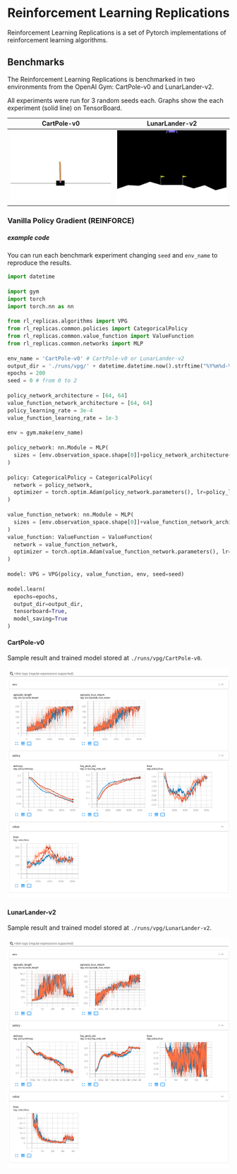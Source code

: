 # Reinforcement Learning Replications
Reinforcement Learning Replications is a set of Pytorch implementations of reinforcement learning algorithms.

## Benchmarks

The Reinforcement Learning Replications is benchmarked in two environments from the OpenAI Gym: CartPole-v0 and LunarLander-v2.

All experiments were run for 3 random seeds each. Graphs show the each experiment (solid line) on TensorBoard.

|               CartPole-v0              |                LunarLander-v2                |
|:--------------------------------------:|:--------------------------------------------:|
| ![CartPole-v0](./docs/CartPole-v0.gif) | ![LunarLander-v2](./docs/LunarLander-v2.gif) |

### Vanilla Policy Gradient (REINFORCE)

##### example code

You can run each benchmark experiment changing `seed` and `env_name` to reproduce the results.

```python
import datetime

import gym
import torch
import torch.nn as nn

from rl_replicas.algorithms import VPG
from rl_replicas.common.policies import CategoricalPolicy
from rl_replicas.common.value_function import ValueFunction
from rl_replicas.common.networks import MLP

env_name = 'CartPole-v0' # CartPole-v0 or LunarLander-v2
output_dir = './runs/vpg/' + datetime.datetime.now().strftime("%Y%m%d-%H%M%S")
epochs = 200
seed = 0 # from 0 to 2

policy_network_architecture = [64, 64]
value_function_network_architecture = [64, 64]
policy_learning_rate = 3e-4
value_function_learning_rate = 1e-3

env = gym.make(env_name)

policy_network: nn.Module = MLP(
  sizes = [env.observation_space.shape[0]]+policy_network_architecture+[env.action_space.n]
)

policy: CategoricalPolicy = CategoricalPolicy(
  network = policy_network,
  optimizer = torch.optim.Adam(policy_network.parameters(), lr=policy_learning_rate)
)

value_function_network: nn.Module = MLP(
  sizes = [env.observation_space.shape[0]]+value_function_network_architecture+[1]
)
value_function: ValueFunction = ValueFunction(
  network = value_function_network,
  optimizer = torch.optim.Adam(value_function_network.parameters(), lr=value_function_learning_rate)
)

model: VPG = VPG(policy, value_function, env, seed=seed)

model.learn(
  epochs=epochs,
  output_dir=output_dir,
  tensorboard=True,
  model_saving=True
)
```


#### CartPole-v0

Sample result and trained model stored at `./runs/vpg/CartPole-v0`.

![CartPole-v0 with VPG](./docs/vpg/CartPole-v0_3seeds.png)

#### LunarLander-v2

Sample result and trained model stored at `./runs/vpg/LunarLander-v2`.

![CartPole-v0 with VPG](./docs/vpg/LunarLander-v2_3seeds.png)
